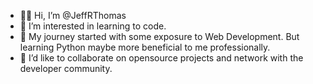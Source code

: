- 👋🏾 Hi, I’m @JeffRThomas
- 👀 I’m interested in learning to code.
- 🌱 My journey started with some exposure to Web Development. But learning Python maybe more beneficial to me professionally. 
- 💞️ I’d like to collaborate on opensource projects and network with the developer community.


<!---
JeffRThomas/JeffRThomas is a ✨ special ✨ repository because its `README.md` (this file) appears on your GitHub profile.
You can click the Preview link to take a look at your changes.
--->
